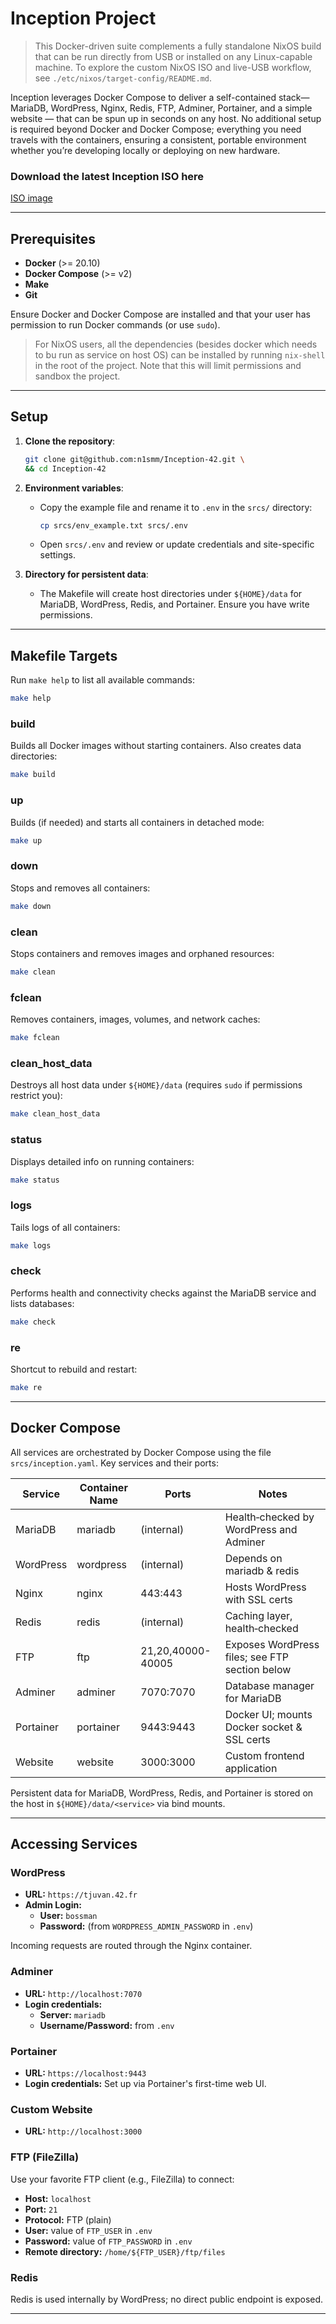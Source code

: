 # Inception Project

> This Docker-driven suite complements a fully standalone NixOS build that can be run directly from USB or installed on any Linux-capable machine.
> To explore the custom NixOS ISO and live-USB workflow, see `./etc/nixos/target-config/README.md`.  

Inception leverages Docker Compose to deliver a self-contained stack—MariaDB, WordPress, Nginx, Redis, FTP, Adminer, Portainer, and a simple website — that can be spun up in seconds on any host. No additional setup is required beyond Docker and Docker Compose; everything you need travels with the containers, ensuring a consistent, portable environment whether you’re developing locally or deploying on new hardware.  

### Download the latest Inception ISO here
[ISO image](https://sourceforge.net/projects/inception-42/files/latest/download)

---

## Prerequisites

- **Docker** (>= 20.10)
- **Docker Compose** (>= v2)
- **Make**
- **Git**

Ensure Docker and Docker Compose are installed and that your user has permission to run Docker commands (or use `sudo`).

>For NixOS users, all the dependencies (besides docker which needs to bu run as service on host OS) can be installed by running `nix-shell` in the root of the project.
>Note that this will limit permissions and sandbox the project.

---

## Setup

1. **Clone the repository**:

   ```bash
   git clone git@github.com:n1smm/Inception-42.git \
   && cd Inception-42
   ```

2. **Environment variables**:
   - Copy the example file and rename it to `.env` in the `srcs/` directory:

     ```bash
     cp srcs/env_example.txt srcs/.env
     ```

   - Open `srcs/.env` and review or update credentials and site-specific settings.

3. **Directory for persistent data**:
   - The Makefile will create host directories under `${HOME}/data` for MariaDB, WordPress, Redis, and Portainer. Ensure you have write permissions.

---

## Makefile Targets

Run `make help` to list all available commands:

```bash
make help
```

### build

Builds all Docker images without starting containers. Also creates data directories:

```bash
make build
```

### up

Builds (if needed) and starts all containers in detached mode:

```bash
make up
```

### down

Stops and removes all containers:

```bash
make down
```

### clean

Stops containers and removes images and orphaned resources:

```bash
make clean
```

### fclean

Removes containers, images, volumes, and network caches:

```bash
make fclean
```

### clean_host_data

Destroys all host data under `${HOME}/data` (requires `sudo` if permissions restrict you):

```bash
make clean_host_data
```

### status

Displays detailed info on running containers:

```bash
make status
```

### logs

Tails logs of all containers:

```bash
make logs
```

### check

Performs health and connectivity checks against the MariaDB service and lists databases:

```bash
make check
```

### re

Shortcut to rebuild and restart:

```bash
make re
```

---

## Docker Compose

All services are orchestrated by Docker Compose using the file `srcs/inception.yaml`. Key services and their ports:

| Service   | Container Name | Ports                             | Notes                                           |
|-----------|----------------|-----------------------------------|-------------------------------------------------|
| MariaDB   | mariadb        | (internal)                        | Health‑checked by WordPress and Adminer          |
| WordPress | wordpress      | (internal)                        | Depends on mariadb & redis                      |
| Nginx     | nginx          | 443:443                           | Hosts WordPress with SSL certs                  |
| Redis     | redis          | (internal)                        | Caching layer, health‑checked                   |
| FTP       | ftp            | 21,20,40000-40005                 | Exposes WordPress files; see FTP section below  |
| Adminer   | adminer        | 7070:7070                         | Database manager for MariaDB                    |
| Portainer | portainer      | 9443:9443                         | Docker UI; mounts Docker socket & SSL certs     |
| Website   | website        | 3000:3000                         | Custom frontend application                     |

Persistent data for MariaDB, WordPress, Redis, and Portainer is stored on the host in `${HOME}/data/<service>` via bind mounts.

---

## Accessing Services

### WordPress

- **URL:** `https://tjuvan.42.fr`
- **Admin Login:**
  - **User:** `bossman`
  - **Password:** (from `WORDPRESS_ADMIN_PASSWORD` in `.env`)

Incoming requests are routed through the Nginx container.

### Adminer

- **URL:** `http://localhost:7070`
- **Login credentials:**
  - **Server:** `mariadb`
  - **Username/Password:** from `.env`

### Portainer

- **URL:** `https://localhost:9443`
- **Login credentials:** Set up via Portainer's first-time web UI.

### Custom Website

- **URL:** `http://localhost:3000`

### FTP (FileZilla)

Use your favorite FTP client (e.g., FileZilla) to connect:

- **Host:** `localhost`
- **Port:** `21`
- **Protocol:** FTP (plain)
- **User:** value of `FTP_USER` in `.env`
- **Password:** value of `FTP_PASSWORD` in `.env`
- **Remote directory:** `/home/${FTP_USER}/ftp/files`

### Redis

Redis is used internally by WordPress; no direct public endpoint is exposed.

---


